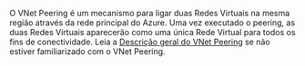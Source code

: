 O VNet Peering é um mecanismo para ligar duas Redes Virtuais na mesma região através da rede principal do Azure. Uma vez executado o peering, as duas Redes Virtuais aparecerão como uma única Rede Virtual para todos os fins de conectividade. Leia a [Descrição geral do VNet Peering](../articles/virtual-network/virtual-network-peering-overview.md) se não estiver familiarizado com o VNet Peering.


<!--HONumber=Sep16_HO4-->


